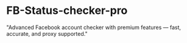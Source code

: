 # FB-Status-checker-pro
"Advanced Facebook account checker with premium features — fast, accurate, and proxy supported."
